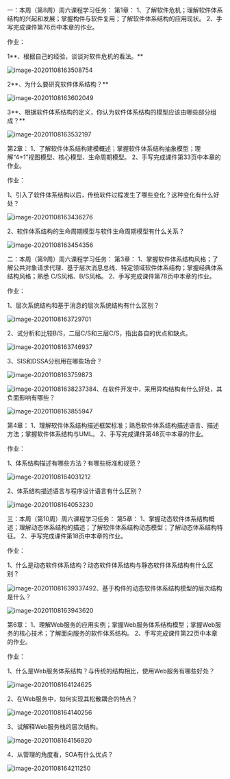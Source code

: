 一：本周（第8周）周六课程学习任务：
第1章：
1、了解软件危机；理解软件体系结构的兴起和发展；掌握构件与软件复用；了解软件体系结构的应用现状。
2、手写完成课件第76页中本章的作业。

作业：

1**、根据自己的经验，谈谈对软件危机的看法。**

![image-20201108163508754](https://raw.githubusercontent.com/xylophonee/oophomework/master/typora-user-images/image-20201108163436276.png)

2**、为什么要研究软件体系结构？**

![image-20201108163602049](https://raw.githubusercontent.com/xylophonee/oophomework/master/typora-user-images/image-20201108163602049.png)

3**、根据软件体系结构的定义，你认为软件体系结构的模型应该由哪些部分组成？**

![image-20201108163532197](https://raw.githubusercontent.com/xylophonee/oophomework/master/typora-user-images/image-20201108163532197.png)

第2章：
1、了解软件体系结构建模概述；掌握软件体系结构抽象模型；理解“4+1”视图模型、核心模型、生命周期模型。
2、手写完成课件第33页中本章的作业。

作业：

1、引入了软件体系结构以后，传统软件过程发生了哪些变化？这种变化有什么好处？

![image-20201108163436276](https://raw.githubusercontent.com/xylophonee/oophomework/master/typora-user-images/image-20201108163436276.png)

2、软件体系结构的生命周期模型与软件生命周期模型有什么关系？

![image-20201108163454356](https://raw.githubusercontent.com/xylophonee/oophomework/master/typora-user-images/image-20201108163454356.png)

二：本周（第9周）周六课程学习任务：
第3章：
1、掌握软件体系结构风格；了解公共对象请求代理、基于层次消息总线、特定领域软件体系结构；掌握经典体系结构风格；熟悉 C/S风格、B/S风格。
2、手写完成课件第78页中本章的作业。

作业：

1、层次系统结构和基于消息的层次系统结构有什么区别？

![image-20201108163729701](https://raw.githubusercontent.com/xylophonee/oophomework/master/typora-user-images/image-20201108163729701.png)

2、试分析和比较B/S，二层C/S和三层C/S，指出各自的优点和缺点。

![image-20201108163746937](https://raw.githubusercontent.com/xylophonee/oophomework/master/typora-user-images/image-20201108163746937.png)

3、SIS和DSSA分别用在哪些场合？

![image-20201108163759873](https://raw.githubusercontent.com/xylophonee/oophomework/master/typora-user-images/image-20201108163759873.png)

![image-20201108163823738](√image-20201108163823738.png)4、在软件开发中，采用异构结构有什么好处，其负面影响有哪些？

![image-20201108163855947](https://raw.githubusercontent.com/xylophonee/oophomework/master/typora-user-images/image-20201108163855947.png)

第4章：
1、理解软件体系结构描述框架标准；熟悉软件体系结构描述语言、描述方法；掌握软件体系结构与UML。
2、手写完成课件第48页中本章的作业。

作业：

1、体系结构描述有哪些方法？有哪些标准和规范？

![image-20201108164031212](https://raw.githubusercontent.com/xylophonee/oophomework/master/typora-user-images/image-20201108164031212.png)

2、体系结构描述语言与程序设计语言有什么区别？

![image-20201108164053230](https://raw.githubusercontent.com/xylophonee/oophomework/master/typora-user-images/image-20201108164053230.png)

三：本周（第10周）周六课程学习任务：
第5章：
1、掌握动态软件体系结构概述；理解动态体系结构的描述；了解软件体系结构动态模型；了解动态体系结构特征。
2、手写完成课件第18页中本章的作业。

作业：

1、什么是动态软件体系结构？动态软件体系结构与静态软件体系结构有什么区别？

![image-20201108163933749](https://raw.githubusercontent.com/xylophonee/oophomework/master/typora-user-images/image-20201108163933749.png)2、基于构件的动态软件体系结构模型的层次结构是什么？

![image-20201108163943620](https://raw.githubusercontent.com/xylophonee/oophomework/master/typora-user-images/image-20201108163943620.png)

第6章：
1、理解Web服务的应用实例；掌握Web服务体系结构模型；掌握Web服务的核心技术；了解面向服务的软件体系结构。
2、手写完成课件第22页中本章的作业。

作业：

1、什么是Web服务体系结构？与传统的结构相比，使用Web服务有哪些好处？ 

![image-20201108164124625](https://raw.githubusercontent.com/xylophonee/oophomework/master/typora-user-images/image-20201108164124625.png)

2、在Web服务中，如何实现其松散耦合的特点？

![image-20201108164140256](https://raw.githubusercontent.com/xylophonee/oophomework/master/typora-user-images/image-20201108164140256.png)

3、试解释Web服务栈的层次结构。

![image-20201108164156920](https://raw.githubusercontent.com/xylophonee/oophomework/master/typora-user-images/image-20201108164156920.png)

4、从管理的角度看，SOA有什么优点？

![image-20201108164211250](https://raw.githubusercontent.com/xylophonee/oophomework/master/typora-user-images/image-20201108164211250.png)